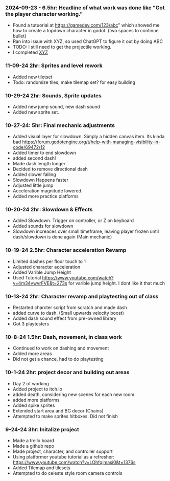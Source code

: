 ### 2024-09-23 - 6.5hr: Headline of what work was done like "Got the player character working."
* Found a tutuorial at https://gamedev.com/123/abc" which showed me how to create a
  topdown character in godot. (two spaces to continue bullet)
* Ran into issue with XYZ, so used ChatGPT to figure it out by doing ABC
* TODO: I still need to get the projectile working.
* I completed [XYZ](some-link-to-ticket) 



### 11-09-24 2hr: Sprites and level rework
* Added new tiletset
* Todo: randomize tiles, make tilemap set? for easy building


### 10-29-24 2hr: Sounds, Sprite updates
* Added new jump sound, new dash sound
* Added new sprite set.


### 10-27-24: 5hr: Final mechanic adjustments
* Added visual layer for slowdown: Simply a hidden canvas item. Its kinda bad https://forum.godotengine.org/t/help-with-managing-visibility-in-code/69472/12
* Added timer to end slowdown
* added second dash!
* Made dash length longer
* Decided to remove directional dash
* Added slower falling
* Slowdown Happens faster
* Adjusted little jump
* Acceleration magnitude lowered. 
* Added more practice platforms


### 10-20-24 2hr: Slowdown & Effects
* Added Slowdown. Trigger on controller, or Z on keyboard
* Added sounds for slowdown
* Slowdown increaces over small timeframe, leaving player frozen until dash/slowdown is done again (Main mechanic)

### 10-19-24 2.5hr: Character acceleration Revamp
* Limited dashes per floor touch to 1
* Adjusted character acceleration
* Added Varible Jump Height
* Used Tutorial https://www.youtube.com/watch?v=4m34vwvrFVE&t=273s for varible jump height. I dont like it that much


### 10-13-24 2hr: Character revamp and playtesting out of class
* Restarted charcter script from scratch and made dash
* added curve to dash. (Small upwards velocity boost)
* Added dash sound effect from pre-owned library
* Got 3 playtesters

### 10-8-24 1.5hr: Dash, movement, in class work
* Continued to work on dashing and movement
* Added more areas
* Did not get a chance, had to do playtesting


### 10-1-24 2hr: project decor and building out areas
* Day 2 of working
* Added project to itch.io
* added death, considering new scenes for each new room.
* added more platforms
* Added spike sprites
* Extended start area and BG decor (Chains)
* Attempted to make sprites hitboxes. Did not finish


### 9-24-24 3hr: Initalize project
* Made a trello board
* Made a github repo
* Made project, character, and controller support
* Using  platformer youtube tutorial as a refresher: https://www.youtube.com/watch?v=LOhfqjmasi0&t=1376s
* Added Tilemap and tilesets
* Attempted to do celeste style room camera controls